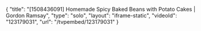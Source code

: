{
    "title": "[1508436091] Homemade Spicy Baked Beans with Potato Cakes | Gordon Ramsay",
    "type": "solo",
    "layout": "iframe-static",
    "videoId": "123179031",
    "url": "\/tvpembed\/123179031"
}